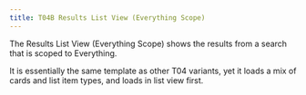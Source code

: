 ```yaml
---
title: T04B Results List View (Everything Scope)
---
```


The Results List View (Everything Scope) shows the results from a search that is scoped to Everything. 

It is essentially the same template as other T04 variants, yet it loads a mix of cards and list item types, and loads in list view first. 